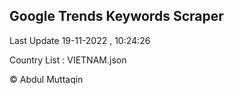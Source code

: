 

## Google Trends Keywords Scraper 
 
Last Update 19-11-2022 , 10:24:26

Country List :
VIETNAM.json



© Abdul Muttaqin 
